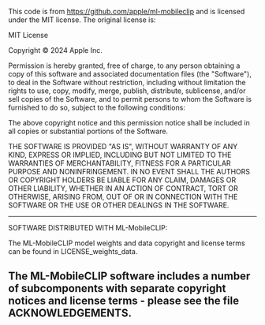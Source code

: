 This code is from https://github.com/apple/ml-mobileclip and is licensed under
the MIT license. The original license is:

MIT License

Copyright © 2024 Apple Inc.

Permission is hereby granted, free of charge, to any person obtaining a copy
of this software and associated documentation files (the "Software"), to deal
in the Software without restriction, including without limitation the rights
to use, copy, modify, merge, publish, distribute, sublicense, and/or sell
copies of the Software, and to permit persons to whom the Software is
furnished to do so, subject to the following conditions:

The above copyright notice and this permission notice shall be included in all
copies or substantial portions of the Software.

THE SOFTWARE IS PROVIDED "AS IS", WITHOUT WARRANTY OF ANY KIND, EXPRESS OR
IMPLIED, INCLUDING BUT NOT LIMITED TO THE WARRANTIES OF MERCHANTABILITY,
FITNESS FOR A PARTICULAR PURPOSE AND NONINFRINGEMENT. IN NO EVENT SHALL THE
AUTHORS OR COPYRIGHT HOLDERS BE LIABLE FOR ANY CLAIM, DAMAGES OR OTHER
LIABILITY, WHETHER IN AN ACTION OF CONTRACT, TORT OR OTHERWISE, ARISING FROM,
OUT OF OR IN CONNECTION WITH THE SOFTWARE OR THE USE OR OTHER DEALINGS IN THE
SOFTWARE.

-------------------------------------------------------------------------------
SOFTWARE DISTRIBUTED WITH ML-MobileCLIP:

The ML-MobileCLIP model weights and data copyright and license terms can be
found in LICENSE_weights_data.

The ML-MobileCLIP software includes a number of subcomponents with separate
copyright notices and license terms - please see the file ACKNOWLEDGEMENTS.
-------------------------------------------------------------------------------